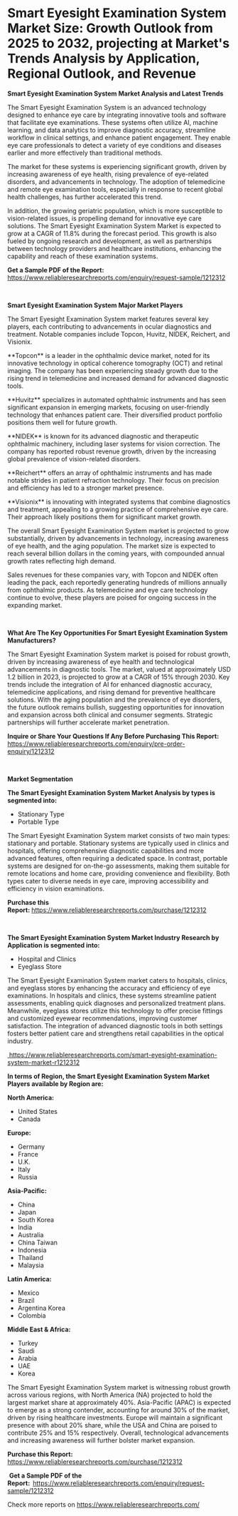 <p><h1>Smart Eyesight Examination System Market Size: Growth Outlook from 2025 to 2032, projecting at Market's Trends Analysis by Application, Regional Outlook, and Revenue</h1></p><p><strong>Smart Eyesight Examination System Market Analysis and Latest Trends</strong></p>
<p><p>The Smart Eyesight Examination System is an advanced technology designed to enhance eye care by integrating innovative tools and software that facilitate eye examinations. These systems often utilize AI, machine learning, and data analytics to improve diagnostic accuracy, streamline workflow in clinical settings, and enhance patient engagement. They enable eye care professionals to detect a variety of eye conditions and diseases earlier and more effectively than traditional methods.</p><p>The market for these systems is experiencing significant growth, driven by increasing awareness of eye health, rising prevalence of eye-related disorders, and advancements in technology. The adoption of telemedicine and remote eye examination tools, especially in response to recent global health challenges, has further accelerated this trend. </p><p>In addition, the growing geriatric population, which is more susceptible to vision-related issues, is propelling demand for innovative eye care solutions. The Smart Eyesight Examination System Market is expected to grow at a CAGR of 11.8% during the forecast period. This growth is also fueled by ongoing research and development, as well as partnerships between technology providers and healthcare institutions, enhancing the capability and reach of these examination systems.</p></p>
<p><strong>Get a Sample PDF of the Report:&nbsp;</strong> <a href="https://www.reliableresearchreports.com/enquiry/request-sample/1212312?utm_campaign=3287&utm_medium=2&utm_source=Github&utm_content=ia&utm_term=24032025&utm_id=smart-eyesight-examination-system">https://www.reliableresearchreports.com/enquiry/request-sample/1212312</a></p>
<p>&nbsp;</p>
<p><strong>Smart Eyesight Examination System Major Market Players</strong></p>
<p><p>The Smart Eyesight Examination System market features several key players, each contributing to advancements in ocular diagnostics and treatment. Notable companies include Topcon, Huvitz, NIDEK, Reichert, and Visionix. </p><p>**Topcon** is a leader in the ophthalmic device market, noted for its innovative technology in optical coherence tomography (OCT) and retinal imaging. The company has been experiencing steady growth due to the rising trend in telemedicine and increased demand for advanced diagnostic tools.</p><p>**Huvitz** specializes in automated ophthalmic instruments and has seen significant expansion in emerging markets, focusing on user-friendly technology that enhances patient care. Their diversified product portfolio positions them well for future growth.</p><p>**NIDEK** is known for its advanced diagnostic and therapeutic ophthalmic machinery, including laser systems for vision correction. The company has reported robust revenue growth, driven by the increasing global prevalence of vision-related disorders.</p><p>**Reichert** offers an array of ophthalmic instruments and has made notable strides in patient refraction technology. Their focus on precision and efficiency has led to a stronger market presence.</p><p>**Visionix** is innovating with integrated systems that combine diagnostics and treatment, appealing to a growing practice of comprehensive eye care. Their approach likely positions them for significant market growth.</p><p>The overall Smart Eyesight Examination System market is projected to grow substantially, driven by advancements in technology, increasing awareness of eye health, and the aging population. The market size is expected to reach several billion dollars in the coming years, with compounded annual growth rates reflecting high demand.</p><p>Sales revenues for these companies vary, with Topcon and NIDEK often leading the pack, each reportedly generating hundreds of millions annually from ophthalmic products. As telemedicine and eye care technology continue to evolve, these players are poised for ongoing success in the expanding market.</p></p>
<p>&nbsp;</p>
<p><strong>What Are The Key Opportunities For Smart Eyesight Examination System Manufacturers?</strong></p>
<p><p>The Smart Eyesight Examination System market is poised for robust growth, driven by increasing awareness of eye health and technological advancements in diagnostic tools. The market, valued at approximately USD 1.2 billion in 2023, is projected to grow at a CAGR of 15% through 2030. Key trends include the integration of AI for enhanced diagnostic accuracy, telemedicine applications, and rising demand for preventive healthcare solutions. With the aging population and the prevalence of eye disorders, the future outlook remains bullish, suggesting opportunities for innovation and expansion across both clinical and consumer segments. Strategic partnerships will further accelerate market penetration.</p></p>
<p><strong>Inquire or Share Your Questions If Any Before Purchasing This Report:</strong> <a href="https://www.reliableresearchreports.com/enquiry/pre-order-enquiry/1212312?utm_campaign=3287&utm_medium=2&utm_source=Github&utm_content=ia&utm_term=24032025&utm_id=smart-eyesight-examination-system">https://www.reliableresearchreports.com/enquiry/pre-order-enquiry/1212312</a></p>
<p>&nbsp;</p>
<p><strong>Market Segmentation</strong></p>
<p><strong>The Smart Eyesight Examination System Market Analysis by types is segmented into:</strong></p>
<p><ul><li>Stationary Type</li><li>Portable Type</li></ul></p>
<p><p>The Smart Eyesight Examination System market consists of two main types: stationary and portable. Stationary systems are typically used in clinics and hospitals, offering comprehensive diagnostic capabilities and more advanced features, often requiring a dedicated space. In contrast, portable systems are designed for on-the-go assessments, making them suitable for remote locations and home care, providing convenience and flexibility. Both types cater to diverse needs in eye care, improving accessibility and efficiency in vision examinations.</p></p>
<p><strong>Purchase this Report:&nbsp;</strong><a href="https://www.reliableresearchreports.com/purchase/1212312?utm_campaign=3287&utm_medium=2&utm_source=Github&utm_content=ia&utm_term=24032025&utm_id=smart-eyesight-examination-system">https://www.reliableresearchreports.com/purchase/1212312</a></p>
<p>&nbsp;</p>
<p><strong>The Smart Eyesight Examination System Market Industry Research by Application is segmented into:</strong></p>
<p><ul><li>Hospital and Clinics</li><li>Eyeglass Store</li></ul></p>
<p><p>The Smart Eyesight Examination System market caters to hospitals, clinics, and eyeglass stores by enhancing the accuracy and efficiency of eye examinations. In hospitals and clinics, these systems streamline patient assessments, enabling quick diagnoses and personalized treatment plans. Meanwhile, eyeglass stores utilize this technology to offer precise fittings and customized eyewear recommendations, improving customer satisfaction. The integration of advanced diagnostic tools in both settings fosters better patient care and strengthens retail capabilities in the optical industry.</p></p>
<p><a href="https://www.reliableresearchreports.com/smart-eyesight-examination-system-market-r1212312?utm_campaign=3287&utm_medium=2&utm_source=Github&utm_content=ia&utm_term=24032025&utm_id=smart-eyesight-examination-system">&nbsp;https://www.reliableresearchreports.com/smart-eyesight-examination-system-market-r1212312</a></p>
<p><strong>In terms of Region, the Smart Eyesight Examination System Market Players available by Region are:</strong></p>
<p>
    <p> <strong> North America: </strong>
        <ul>
            <li>United States</li>
            <li>Canada</li>
        </ul>
        </p> 
    <p> <strong> Europe: </strong>
        <ul>
            <li>Germany</li>
            <li>France</li>
            <li>U.K.</li>
            <li>Italy</li>
            <li>Russia</li>
        </ul>
        </p> 
    <p> <strong> Asia-Pacific: </strong>
        <ul>
            <li>China</li>
            <li>Japan</li>
            <li>South Korea</li>
            <li>India</li>
            <li>Australia</li>
            <li>China Taiwan</li>
            <li>Indonesia</li>
            <li>Thailand</li>
            <li>Malaysia</li>
        </ul>
        </p> 
    <p> <strong> Latin America: </strong>
        <ul>
            <li>Mexico</li>
            <li>Brazil</li>
            <li>Argentina Korea</li>
            <li>Colombia</li>
        </ul>
        </p> 
    <p> <strong> Middle East & Africa: </strong>
        <ul>
            <li>Turkey</li>
            <li>Saudi</li>
            <li>Arabia</li>
            <li>UAE</li>
            <li>Korea</li>
        </ul>
    </p>
    </p>
<p><p>The Smart Eyesight Examination System market is witnessing robust growth across various regions, with North America (NA) projected to hold the largest market share at approximately 40%. Asia-Pacific (APAC) is expected to emerge as a strong contender, accounting for around 30% of the market, driven by rising healthcare investments. Europe will maintain a significant presence with about 20% share, while the USA and China are poised to contribute 25% and 15% respectively. Overall, technological advancements and increasing awareness will further bolster market expansion.</p></p>
<p><strong>Purchase this Report: </strong><a href="https://www.reliableresearchreports.com/purchase/1212312?utm_campaign=3287&utm_medium=2&utm_source=Github&utm_content=ia&utm_term=24032025&utm_id=smart-eyesight-examination-system">https://www.reliableresearchreports.com/purchase/1212312</a></p>
<p>&nbsp;<strong>Get a Sample PDF of the Report:&nbsp;&nbsp;</strong><a href="https://www.reliableresearchreports.com/enquiry/request-sample/1212312?utm_campaign=3287&utm_medium=2&utm_source=Github&utm_content=ia&utm_term=24032025&utm_id=smart-eyesight-examination-system">https://www.reliableresearchreports.com/enquiry/request-sample/1212312</a></p>
<p><strong></strong></p>
<p>Check more reports on <a href="https://www.reliableresearchreports.com/?utm_campaign=3287&utm_medium=2&utm_source=Github&utm_content=ia&utm_term=24032025&utm_id=smart-eyesight-examination-system">https://www.reliableresearchreports.com/</a></p>